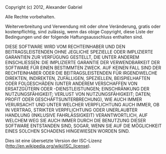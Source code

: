 Copyright (c) 2012, Alexander Gabriel

Alle Rechte vorbehalten.

Weiterverbreitung und Verwendung mit oder ohne Veränderung, gratis oder kostenpflichtig, sind zulässig, wenn das obige Copyright, diese Liste der Bedingungen und der folgende Haftungsausschluss enthalten sind.

DIESE SOFTWARE WIRD VOM RECHTEINHABER UND DEN BEITRAGSLEISTENDEN OHNE JEGLICHE SPEZIELLE ODER IMPLIZIERTE GARANTIEN ZUR VERFÜGUNG GESTELLT, DIE UNTER ANDEREM EINSCHLIESSEN: DIE IMPLIZIERTE GARANTIE DER VERWENDBARKEIT DER SOFTWARE FÜR EINEN BESTIMMTEN ZWECK. AUF KEINEN FALL SIND DER RECHTEINHABER ODER DIE BEITRAGSLEISTENDEN FÜR IRGENDWELCHE DIREKTEN, INDIREKTEN, ZUFÄLLIGEN, SPEZIELLEN, BEISPIELHAFTEN ODER FOLGESCHÄDEN (UNTER ANDEREM VERSCHAFFEN VON ERSATZGÜTERN ODER -DIENSTLEISTUNGEN; EINSCHRÄNKUNG DER NUTZUNGSFÄHIGKEIT; VERLUST VON NUTZUNGSFÄHIGKEIT; DATEN; PROFIT ODER GESCHÄFTSUNTERBRECHUNG), WIE AUCH IMMER VERURSACHT UND UNTER WELCHER VERPFLICHTUNG AUCH IMMER, OB IN VERTRAG, STRIKTER VERPFLICHTUNG ODER UNERLAUBTER HANDLUNG (INKLUSIVE FAHRLÄSSIGKEIT) VERANTWORTLICH, AUF WELCHEM WEG SIE AUCH IMMER DURCH DIE BENUTZUNG DIESER SOFTWARE ENTSTANDEN SIND, SOGAR, WENN SIE AUF DIE MÖGLICHKEIT EINES SOLCHEN SCHADENS HINGEWIESEN WORDEN SIND.

Dies ist eine übersetzte Version der ISC-Lizenz (http://en.wikipedia.org/wiki/ISC_license).